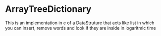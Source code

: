 # ArrayTreeDictionary
This is an implementation in c of a DataStruture that acts like list in which you can insert, remove words and look if they are inside in logaritmic time

